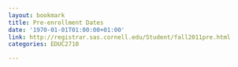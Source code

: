```yaml
---
layout: bookmark
title: Pre-enrollment Dates
date: '1970-01-01T01:00:00+01:00'
link: http://registrar.sas.cornell.edu/Student/fall2011pre.html
categories: EDUC2710

---
```

